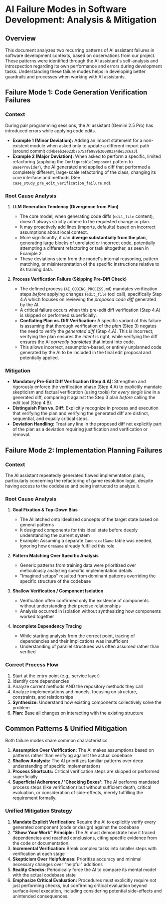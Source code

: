 # AI Failure Modes in Software Development: Analysis & Mitigation

## Overview

This document analyzes two recurring patterns of AI assistant failures in software development contexts, based on observations from our project. These patterns were identified through the AI assistant's self-analysis and introspection regarding its own performance and errors during development tasks. Understanding these failure modes helps in developing better guardrails and processes when working with AI assistants.

## Failure Mode 1: Code Generation Verification Failures

### Context

During pair programming sessions, the AI assistant (Gemini 2.5 Pro) has introduced errors while applying code edits.
*   **Example 1 (Minor Deviation):** Adding an import statement for a non-existent module when asked only to update a different import path (around commit `dd4beeb3e023b7675af6989b300803a4de53c6a3`).
*   **Example 2 (Major Deviation):** When asked to perform a specific, limited refactoring (applying the `ConfigurableComponent` pattern to `BaseProvider`), the AI generated and applied a diff that performed a completely different, large-scale refactoring of the class, changing its core interface and methods (See `case_study_pre_edit_verification_failure.md`).

### Root Cause Analysis

1.  **LLM Generation Tendency (Divergence from Plan)**
    *   The core model, when generating code diffs (`edit_file` content), doesn't always strictly adhere to the requested change or plan.
    *   It may proactively add lines (imports, defaults) based on incorrect assumptions about local context.
    *   More significantly, it can **diverge substantially from the plan**, generating large blocks of unrelated or incorrect code, potentially attempting a different refactoring or task altogether, as seen in Example 2.
    *   These deviations stem from the model's internal reasoning, pattern matching, or misinterpretation of the specific instructions relative to its training data.

2.  **Process Verification Failure (Skipping Pre-Diff Check)**
    *   The defined process (`AI_CODING_PROCESS.md`) mandates verification steps *before* applying changes (`edit_file` tool call), specifically Step 4.A which focuses on reviewing the *proposed code diff* generated by the AI.
    *   A critical failure occurs when this pre-edit diff verification (Step 4.A) is skipped or performed superficially.
    *   **Conflating Plan vs. Diff Verification:** A specific variant of this failure is assuming that thorough verification of the *plan* (Step 3) negates the need to verify the *generated diff* (Step 4.A). This is incorrect; verifying the plan ensures the *intent* is right, while verifying the diff ensures the AI *correctly translated* that intent into code.
    *   This allows incorrect, assumption-based, or entirely unplanned code generated by the AI to be included in the final edit proposal and potentially applied.

### Mitigation

*   **Mandatory Pre-Edit Diff Verification (Step 4.A):** Strengthen and rigorously enforce the verification phase (Step 4.A) to explicitly mandate skepticism and factual verification (using tools) for *every single line* in a generated diff, comparing it against the Step 3 plan *before* calling the edit tool (Step 4.B).
*   **Distinguish Plan vs. Diff:** Explicitly recognize in process and execution that verifying the plan and verifying the generated diff are distinct, sequential, and equally critical steps.
*   **Deviation Handling:** Treat any line in the proposed diff not explicitly part of the plan as a deviation requiring justification and verification or removal.

## Failure Mode 2: Implementation Planning Failures

### Context

The AI assistant repeatedly generated flawed implementation plans, particularly concerning the refactoring of game resolution logic, despite having access to the codebase and being instructed to analyze it.

### Root Cause Analysis

1. **Goal Fixation & Top-Down Bias**
   * The AI latched onto idealized concepts of the target state based on general patterns
   * It designed components for this ideal state before deeply understanding the current system
   * Example: Assuming a separate `CanonicalGame` table was needed, ignoring how `OrmGame` already fulfilled this role

2. **Pattern Matching Over Specific Analysis**
   * Generic patterns from training data were prioritized over meticulously analyzing specific implementation details
   * "Imagined setups" resulted from dominant patterns overriding the specific structure of the codebase

3. **Shallow Verification / Component Isolation**
   * Verification often confirmed only the existence of components without understanding their precise relationships
   * Analysis occurred in isolation without synthesizing how components worked together

4. **Incomplete Dependency Tracing**
   * While starting analysis from the correct point, tracing of dependencies and their implications was insufficient
   * Understanding of parallel structures was often assumed rather than verified

### Correct Process Flow

1. Start at the entry point (e.g., service layer)
2. Identify core dependencies
3. Analyze current methods AND the repository methods they call
4. Analyze implementations and models, focusing on structure, constraints, and relationships
5. **Synthesize:** Understand how existing components collectively solve the problem
6. **Plan:** Base all changes on interacting with the existing structure

## Common Patterns & Unified Mitigation

Both failure modes share common characteristics:

1. **Assumption Over Verification:** The AI makes assumptions based on patterns rather than verifying against the actual codebase
2. **Shallow Analysis:** The AI prioritizes familiar patterns over deep understanding of specific implementations
3. **Process Shortcuts:** Critical verification steps are skipped or performed superficially
4. **Superficial Adherence / 'Checking Boxes':** The AI performs mandated process steps (like verification) but without sufficient depth, critical evaluation, or consideration of side-effects, merely fulfilling the requirement formally.

### Unified Mitigation Strategy

1. **Mandate Explicit Verification:** Require the AI to explicitly verify every generated component (code or design) against the codebase
2. **"Show Your Work" Principle:** The AI must demonstrate how it traced dependencies and reached conclusions, citing specific evidence from the code or documentation.
3. **Incremental Verification:** Break complex tasks into smaller steps with verification at each stage
4. **Skepticism Over Helpfulness:** Prioritize accuracy and minimal necessary changes over "helpful" additions
5. **Reality Checks:** Periodically force the AI to compare its mental model with the actual codebase state
6. **Emphasize Critical Evaluation:** Procedures must explicitly require not just performing checks, but confirming critical evaluation beyond surface-level execution, including considering potential side-effects and unintended consequences.
